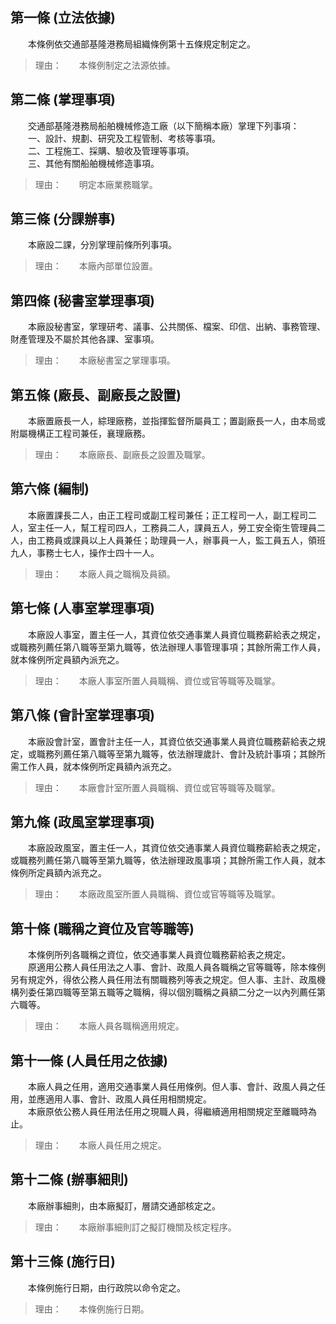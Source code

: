 第一條 (立法依據)
-----------------
　　本條例依交通部基隆港務局組織條例第十五條規定制定之。  
> 理由：　　本條例制定之法源依據。



第二條 (掌理事項)
-----------------
　　交通部基隆港務局船舶機械修造工廠（以下簡稱本廠）掌理下列事項：  
　　一、設計、規劃、研究及工程管制、考核等事項。  
　　二、工程施工、採購、驗收及管理等事項。  
　　三、其他有關船舶機械修造事項。  
> 理由：　　明定本廠業務職掌。



第三條 (分課辦事)
-----------------
　　本廠設二課，分別掌理前條所列事項。  
> 理由：　　本廠內部單位設置。



第四條 (秘書室掌理事項)
-----------------------
　　本廠設秘書室，掌理研考、議事、公共關係、檔案、印信、出納、事務管理、財產管理及不屬於其他各課、室事項。  
> 理由：　　本廠秘書室之掌理事項。



第五條 (廠長、副廠長之設置)
---------------------------
　　本廠置廠長一人，綜理廠務，並指揮監督所屬員工；置副廠長一人，由本局或附屬機構正工程司兼任，襄理廠務。  
> 理由：　　本廠廠長、副廠長之設置及職掌。



第六條 (編制)
-------------
　　本廠置課長二人，由正工程司或副工程司兼任；正工程司一人，副工程司二人，室主任一人，幫工程司四人，工務員二人，課員五人，勞工安全衛生管理員二人，由工務員或課員以上人員兼任；助理員一人，辦事員一人，監工員五人，領班九人，事務士七人，操作士四十一人。  
> 理由：　　本廠人員之職稱及員額。



第七條 (人事室掌理事項)
-----------------------
　　本廠設人事室，置主任一人，其資位依交通事業人員資位職務薪給表之規定，或職務列薦任第八職等至第九職等，依法辦理人事管理事項；其餘所需工作人員，就本條例所定員額內派充之。  
> 理由：　　本廠人事室所置人員職稱、資位或官等職等及職掌。



第八條 (會計室掌理事項)
-----------------------
　　本廠設會計室，置會計主任一人，其資位依交通事業人員資位職務薪給表之規定，或職務列薦任第八職等至第九職等，依法辦理歲計、會計及統計事項；其餘所需工作人員，就本條例所定員額內派充之。  
> 理由：　　本廠會計室所置人員職稱、資位或官等職等及職掌。



第九條 (政風室掌理事項)
-----------------------
　　本廠設政風室，置主任一人，其資位依交通事業人員資位職務薪給表之規定，或職務列薦任第八職等至第九職等，依法辦理政風事項；其餘所需工作人員，就本條例所定員額內派充之。  
> 理由：　　本廠政風室所置人員職稱、資位或官等職等及職掌。



第十條 (職稱之資位及官等職等)
-----------------------------
　　本條例所列各職稱之資位，依交通事業人員資位職務薪給表之規定。  
　　原適用公務人員任用法之人事、會計、政風人員各職稱之官等職等，除本條例另有規定外，得依公務人員任用法有關職務列等表之規定。但人事、主計、政風機構列委任第四職等至第五職等之職稱，得以個別職稱之員額二分之一以內列薦任第六職等。  
> 理由：　　本廠人員各職稱適用規定。



第十一條 (人員任用之依據)
-------------------------
　　本廠人員之任用，適用交通事業人員任用條例。但人事、會計、政風人員之任用，並應適用人事、會計、政風人員任用相關規定。  
　　本廠原依公務人員任用法任用之現職人員，得繼續適用相關規定至離職時為止。  
> 理由：　　本廠人員任用之規定。



第十二條 (辦事細則)
-------------------
　　本廠辦事細則，由本廠擬訂，層請交通部核定之。  
> 理由：　　本廠辦事細則訂之擬訂機關及核定程序。



第十三條 (施行日)
-----------------
　　本條例施行日期，由行政院以命令定之。  
> 理由：　　本條例施行日期。